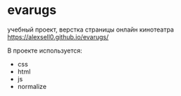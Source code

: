 # evarugs
учебный проект, верстка страницы онлайн кинотеатра https://alexsell0.github.io/evarugs/

В проекте используется:

- css
- html
- js
- normalize

